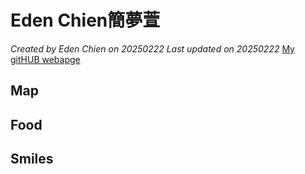 # Eden Chien簡夢萱

*Created by Eden Chien on 20250222 Last updated on 20250222*
[My gitHUB webapge](https://github.com/)



## Map


## Food


## Smiles

